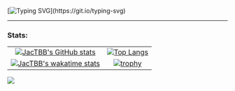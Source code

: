 [![Typing SVG](https://readme-typing-svg.demolab.com?font=Fira+Code&duration=2000&pause=500&color=001FD4&multiline=true&width=435&height=60&lines=Hi%2C+I+am+JacTBB!;A+software+engineer+in+the+making.)](https://git.io/typing-svg)

___

### Stats:
|  |  |
|:----------------------------:|:----------------------------:|
| [![JacTBB's GitHub stats](https://github-readme-stats.vercel.app/api?username=jactbb&count_private=true&show_icons=true&theme=onedark)](https://github.com/anuraghazra/github-readme-stats) | [![Top Langs](https://github-readme-stats.vercel.app/api/top-langs/?username=jactbb&layout=compact&langs_count=6&theme=onedark)](https://github.com/anuraghazra/github-readme-stats) |
| [![JacTBB's wakatime stats](https://github-readme-stats.vercel.app/api/wakatime?username=jactbb&theme=onedark&langs_count=10)](https://github.com/anuraghazra/github-readme-stats) | [![trophy](https://github-profile-trophy.vercel.app/?username=jactbb&theme=onedark&column=3)](https://github.com/ryo-ma/github-profile-trophy) |

![](https://komarev.com/ghpvc/?username=jactbb)
